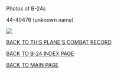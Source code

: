 
Photos of B-24s






 




44-40476 (unknown name)  

![](44-40476.jpg)  
  

[BACK TO THIS PLANE'S COMBAT RECORD](../b24s/44-40476.md)  

[BACK TO B-24 INDEX PAGE](../000b24s.md)  

[BACK TO MAIN PAGE](../index.md)


